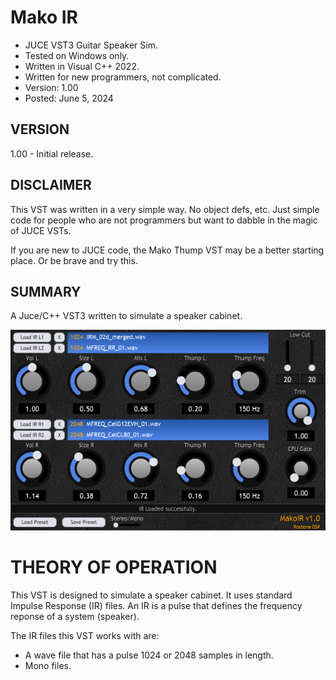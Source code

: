 # Mako IR
* JUCE VST3 Guitar Speaker Sim.
* Tested on Windows only.
* Written in Visual C++ 2022.
* Written for new programmers, not complicated.
* Version: 1.00
* Posted: June 5, 2024

VERSION
------------------------------------------------------------------
1.00 - Initial release.

DISCLAIMER
------------------------------------------------------------------  
This VST was written in a very simple way. No object defs, etc. 
Just simple code for people who are not programmers but want to 
dabble in the magic of JUCE VSTs.

If you are new to JUCE code, the Mako Thump VST may be a better
starting place. Or be brave and try this.
       
SUMMARY
------------------------------------------------------------------
A Juce/C++ VST3 written to simulate a speaker cabinet. 

![Demo Image](docs/assets/makoir_demo_01.png)

# THEORY OF OPERATION<br />
This VST is designed to simulate a speaker cabinet. It uses standard Impulse Response (IR) files.
An IR is a pulse that defines the frequency reponse of a system (speaker).

The IR files this VST works with are:
- A wave file that has a pulse 1024 or 2048 samples in length.
- Mono files.



<br />

